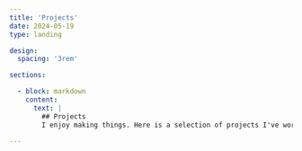 ```yaml
---
title: 'Projects'
date: 2024-05-19
type: landing

design:
  spacing: '3rem'

sections:

  - block: markdown
    content:
      text: |
        ## Projects
        I enjoy making things. Here is a selection of projects I've worked on — a mix of creative ideas, technical builds, and experiments.

---
```

